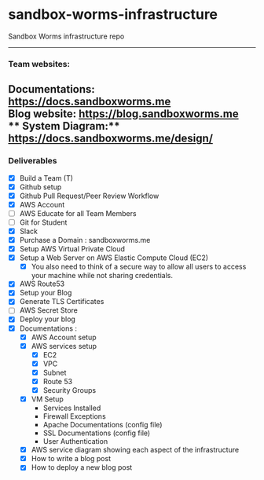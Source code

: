 # sandbox-worms-infrastructure #
Sandbox Worms infrastructure repo

----------


### Team websites: ###
**Documentations:** https://docs.sandboxworms.me  
**Blog website:** https://blog.sandboxworms.me  
** System Diagram:** https://docs.sandboxworms.me/design/
----------

### Deliverables ###



- [x] Build a Team (T)
- [x] Github setup
- [x] Github Pull Request/Peer Review Workflow
- [x] AWS Account
- [ ] AWS Educate for all Team Members
- [ ] Git for Student
- [x] Slack
- [x] Purchase a Domain : sandboxworms.me
- [x] Setup AWS Virtual Private Cloud
- [x] Setup a Web Server on AWS Elastic Compute Cloud (EC2)
	- [x] You also need to think of a secure way to allow all users to access your machine while not
sharing credentials. 
- [x] AWS Route53
- [x] Setup your Blog
- [x] Generate TLS Certificates
- [ ] AWS Secret Store
- [x] Deploy your blog
- [x] Documentations : 
	- [x] AWS Account setup
	- [x] AWS services setup
		- [x] EC2
		- [x] VPC 
		- [x] Subnet
		- [x] Route 53
		- [x] Security Groups
	- [x] VM Setup
		- Services Installed
		- Firewall Exceptions
		- Apache Documentations (config file)
		- SSL Documentations (config file)
		- User Authentication
	- [x] AWS service diagram showing each aspect of the infrastructure
	- [x] How to write a blog post
	- [x] How to deploy a new blog post